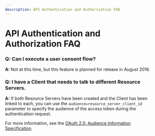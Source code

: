 ```yaml
---
description: API Authentication and Authorization FAQ
---
```


# API Authentication and Authorization FAQ

### Q: Can I execute a user consent flow?

**A:** Not at this time, but this feature is planned for release in August 2016.

### Q: I have a Client that needs to talk to different Resource Servers.

**A:**  If both Resource Servers have been created and the Client has been linked to each, you can use the `audience=resource_server_client_id` parameter to specify the audience of the access token during the authentication request.

For more information, see the [OAuth 2.0: Audience Information Specification](https://tools.ietf.org/html/draft-tschofenig-oauth-audience-00#section-3).
